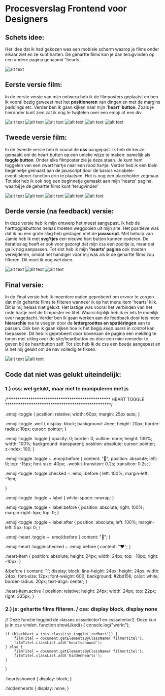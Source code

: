# Procesverslag Frontend voor Designers

## Schets idee:
Het idee dat ik had gekozen was een mobiele scherm waarop je films onder elkaar ziet en ze kunt harten. De gehartte films kon je dan terugvinden op een andere pagina genaamd "hearts'.

![alt text](https://github.com/ninoelchico21/opdracht1/readmeimg/ontwerp.jpg "Ontwerpen films")



## Eerste versie film:
In de eerste versie van mijn ontwerp heb ik de filmposters geplaatst en ben ik vooral bezig geweest met het **positioneren** van dingen en met de margins paddings etc. Verder ben ik gaan kijken naar mijn **'heart' button**. Zoals je hieronder kunt zien zat ik nog te twijfelen over een emoji of een div.

![alt text](https://github.com/ninoelchico21/opdracht1/readmeimg/opdracht-1-versie-1-(1/6).png "Versie 1 (1/6)")
![alt text](https://github.com/ninoelchico21/opdracht1/readmeimg/opdracht-1-versie-1-(2/6).png "Versie 1 (2/6)")
![alt text](https://github.com/ninoelchico21/opdracht1/readmeimg/opdracht-1-versie-1-(3/6).png "Versie 1 (3/6)")
![alt text](https://github.com/ninoelchico21/opdracht1/readmeimg/opdracht-1-versie-1-(4/6).png "Versie 1 (4/6)")
![alt text](https://github.com/ninoelchico21/opdracht1/readmeimg/opdracht-1-versie-1-(5/6).png "Versie 1 (5/6)")
![alt text](https://github.com/ninoelchico21/opdracht1/readmeimg/opdracht-1-versie-1-(6/6).png "Versie 1 (6/6)")



## Tweede versie film:
In de tweede versie heb ik vooral de **css** aangepast. Ik heb de keuze gemaakt om de heart button op een unieke wijze te maken: namelijk als **toggle button**. Onder elke filmposter zie je deze staan. Je kunt hem toggelen van een zwart hartje naar een rood hartje. Verder heb ik een klein beginnetje gemaakt aan de javascript door de basics variabele-eventlistener-function erin te plaatsen. Het is nog een placeholder zegmaar. Tot slot heb ik ook nog een beginnetje gemaakt aan mijn 'hearts' pagina, waarbij je de gehartte films kunt 'terugvinden'

![alt text](https://github.com/ninoelchico21/opdracht1/readmeimg/opdracht-1-versie-2-(1/5).png "Versie 2 (1/5)")
![alt text](https://github.com/ninoelchico21/opdracht1/readmeimg/opdracht-1-versie-2-(2/5).png "Versie 2 (2/5)")
![alt text](https://github.com/ninoelchico21/opdracht1/readmeimg/opdracht-1-versie-2-(3/5).png "Versie 2 (3/5)")
![alt text](https://github.com/ninoelchico21/opdracht1/readmeimg/opdracht-1-versie-2-(4/5).png "Versie 2 (4/5)")
![alt text](https://github.com/ninoelchico21/opdracht1/readmeimg/opdracht-1-versie-2-(5/5).png "Versie 2 (5/5)")



## Derde versie (na feedback) versie:
In deze versie heb ik mijn ontwerp het meest aangepast. Ik heb de harttogglebuttons helaas moeten weggooien uit mijn site. Het positieve was dat ik nu een grote slag heb geslagen met de **javascript**. Met behulp van Jamie heb ik met **svg'tjes** een nieuwe hart button kunnen coderen. De iteratieslag heeft er ook voor gezorgt dat mijn css een zooitje is, maar dat ga ik nog aanpassen. Tot slot heb ik mijn **'hearts' pagina** ook moeten verwijderen, omdat het handiger voor mij was als ik de gehartte films zou filteren. Dit moet ik nog wel doen.

![alt text](https://github.com/ninoelchico21/opdracht1/readmeimg/opdracht-1-versie-3-(1/3).png "Versie 3 (1/3)")
![alt text](https://github.com/ninoelchico21/opdracht1/readmeimg/opdracht-1-versie-3-(2/3).png "Versie 3 (2/3)")
![alt text](https://github.com/ninoelchico21/opdracht1/readmeimg/opdracht-1-versie-3-(3/3).png "Versie 3 (3/3)")


## Final versie:
In de Final versie heb ik meerdere malen geprobeert om ervoor te zorgen dat mijn gehartte films te filteren wanneer ik op het menu item 'hearts' klik. Dit is mij helaas niet gelukt. Het lastige was vooral het verbinden van het rode hartje met de filmposter en titel. Waarschijnlijk heb ik er iets te moeilijk over nagedacht. Verder ben ik gaan werken aan de feedback door iets meer **hierarchie** toe te voegen door de **lettergroottes en spatiëringen** aan te passen. Ook ben ik gaan kijken hoe ik het begip *keep users in control*  kan toepassen. Dit heb ik geprobeert door bovenaan de pagina een melding te tonen met uitleg over de site/heartbutton en door een mini reminder te geven bij de heartbutton zelf. Tot slot heb ik de css een beetje aangepast en is het mij gelukt om de nav volledig te fiksen.


![alt text](https://github.com/ninoelchico21/opdracht1/readmeimg/opdracht-1-finallversie-(1/2).png "Final versie (1/2)")
![alt text](https://github.com/ninoelchico21/opdracht1/readmeimg/opdracht-1-finallversie-(2/2).png "Final versie (2/2)")


## Code dat niet was gelukt uiteindelijk:

### 1.) css: wel gelukt, maar niet te manipuleren met js

/************************************************
                   HEART TOGGLE
*************************************************/

.emoji-toggle {
    position: relative;
    width: 60px;
    margin: 25px auto;
}

.emoji-toggle .well {
    display: block;
    background: #eee;
    height: 20px;
    border-radius: 10px;
    cursor: pointer;
}

.emoji-toggle .toggle {
    opacity: 0;
    border: 0;
    outline: none;
    height: 100%;
    width: 100%;
    background: transparent;
    position: absolute;
    cursor: pointer;
    z-index: 100;
}

.emoji-toggle .toggle ~ .emoji:before {
    content: "🖤";
    position: absolute;
    left: 0;
    top: -15px;
    font-size: 40px;
    -webkit-transition: 0.2s;
    transition: 0.2s;
}

.emoji-toggle .toggle:checked ~ .emoji:before {
    left: 100%;
    margin-left: -1em;

}

.emoji-toggle .toggle ~ label {
    white-space: nowrap;
}

.emoji-toggle .toggle ~ label:before {
    position: absolute;
    right: 100%;
    margin-right: 5px;
    top: 0;
}

.emoji-toggle .toggle ~ label:after {
    position: absolute;
    left: 100%;
    margin-left: 5px;
    top: 0;
}

.emoji-heart .toggle ~ .emoji:before {
    content: "🖤";
}

.emoji-heart .toggle:checked ~ .emoji:before {
    content: "❤️";
}

.heart-item {
    position: absolute;
    height: 24px;
    width: 24px;
    top: -10px;
    right: -10px;
}

&:before {
    content: '1';
    display: block;
    line-height: 24px;
    height: 24px;
    width: 24px;
    font-size: 12px;
    font-weight: 600;
    background: #2bd156;
    color: white;
    border-radius: 20px;
    text-align: center;
}

.heart-item.active {
    position: relative;
    height: 24px;
    width: 24px;
    top: 22px;
    right: 335px;
}





### 2.) js: gehartte films filteren. / css: display block, display none

// Deze functie toggled de classes cssselector1 en cssselector2. Deze kun je in css vinden.
function showLiked() {
    console.log("werkt");

    if (blackHart = this.classList.toggle('redhart')) {
        filmTitel = document.getElementsByClassName('filmentitel');
        filmTitel.classList.add('heartsshowed');
    } else {
        filmTitel = document.getElementsByClassName('filmentitel');
        filmTitel.classList.add('hiddenhearts');
    }

}

.heartsshowed {
    display: block;
}

.hiddenhearts {
    display: none;
}











